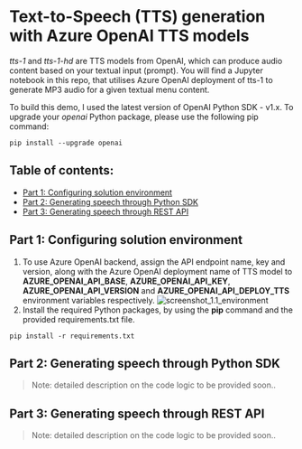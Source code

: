 # Text-to-Speech (TTS) generation with Azure OpenAI TTS models
_tts-1_ and _tts-1-hd_ are TTS models from OpenAI, which can produce audio content based on your textual input (prompt). You will find a Jupyter notebook in this repo, that utilises Azure OpenAI deployment of tts-1 to generate MP3 audio for a given textual menu content.

To build this demo, I used the latest version of OpenAI Python SDK - v1.x. To upgrade your _openai_ Python package, please use the following pip command:
```
pip install --upgrade openai
```

## Table of contents:
- [Part 1: Configuring solution environment](https://github.com/LazaUK/AOAI-TextToSpeech-SDKv1/tree/main#part-1-configuring-solution-environment)
- [Part 2: Generating speech through Python SDK](https://github.com/LazaUK/AOAI-TextToSpeech-SDKv1/tree/main#part-2-generating-speech-through-python-sdk)
- [Part 3: Generating speech through REST API]()

## Part 1: Configuring solution environment
1. To use Azure OpenAI backend, assign the API endpoint name, key and version, along with the Azure OpenAI deployment name of TTS model to **AZURE_OPENAI_API_BASE**, **AZURE_OPENAI_API_KEY**, **AZURE_OPENAI_API_VERSION** and **AZURE_OPENAI_API_DEPLOY_TTS** environment variables respectively.
![screenshot_1.1_environment](images/environment_var.png)
2. Install the required Python packages, by using the **pip** command and the provided requirements.txt file.
```
pip install -r requirements.txt
```

## Part 2: Generating speech through Python SDK
> Note: detailed description on the code logic to be provided soon..

## Part 3: Generating speech through REST API
> Note: detailed description on the code logic to be provided soon..
